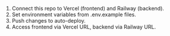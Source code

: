 1. Connect this repo to Vercel (frontend) and Railway (backend).
2. Set environment variables from .env.example files.
3. Push changes to auto-deploy.
4. Access frontend via Vercel URL, backend via Railway URL.
